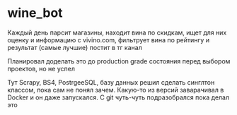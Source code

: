 # wine_bot

Каждый день парсит магазины, находит вина по скидкам, ищет для них оценку и информацию с vivino.com, фильтрует вина по рейтингу и результат (самые лучшие) постит в тг канал

Планировал доделать это до production grade состояния перед выбором проектов, но не успел

Тут Scrapy, BS4, PostrgeeSQL, базу данных решил сделать синглтон классом, пока сам не понял зачем. Какую-то из версий заварачивал в Docker и он даже запускался. С git чуть-чуть подразобрался пока делал это
